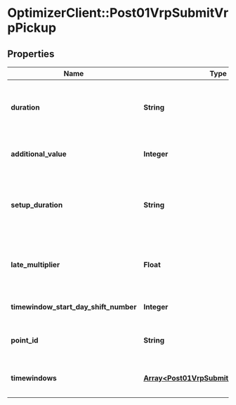 # OptimizerClient::Post01VrpSubmitVrpPickup

## Properties
Name | Type | Description | Notes
------------ | ------------- | ------------- | -------------
**duration** | **String** | Time while the current activity stands until it&#39;s over (in seconds) | [optional] 
**additional_value** | **Integer** | Additional value associated to the visit | [optional] 
**setup_duration** | **String** | Time at destination before the proper activity is effectively performed | [optional] 
**late_multiplier** | **Float** | Overrides the late_multiplier defined at the vehicle level (ORtools only) | [optional] 
**timewindow_start_day_shift_number** | **Integer** | [ DEPRECATED ] | [optional] 
**point_id** | **String** | Reference to the associated point | 
**timewindows** | [**Array&lt;Post01VrpSubmitVrpTimewindows&gt;**](Post01VrpSubmitVrpTimewindows.md) | Time slot while the activity may start | [optional] 


